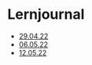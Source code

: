 ﻿# Lernjournal
- [29.04.22](./src/29.04.22.md)
- [06.05.22](./src/06.05.22.md)
- [12.05.22](./src/12.05.22.md)
